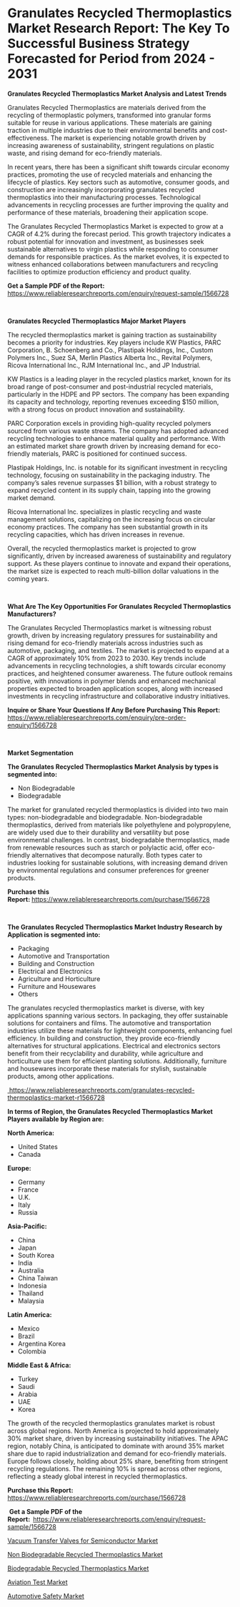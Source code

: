 <p><h1>Granulates Recycled Thermoplastics Market Research Report: The Key To Successful Business Strategy Forecasted for Period from 2024 - 2031</h1></p><p><strong>Granulates Recycled Thermoplastics Market Analysis and Latest Trends</strong></p>
<p><p>Granulates Recycled Thermoplastics are materials derived from the recycling of thermoplastic polymers, transformed into granular forms suitable for reuse in various applications. These materials are gaining traction in multiple industries due to their environmental benefits and cost-effectiveness. The market is experiencing notable growth driven by increasing awareness of sustainability, stringent regulations on plastic waste, and rising demand for eco-friendly materials.</p><p>In recent years, there has been a significant shift towards circular economy practices, promoting the use of recycled materials and enhancing the lifecycle of plastics. Key sectors such as automotive, consumer goods, and construction are increasingly incorporating granulates recycled thermoplastics into their manufacturing processes. Technological advancements in recycling processes are further improving the quality and performance of these materials, broadening their application scope.</p><p>The Granulates Recycled Thermoplastics Market is expected to grow at a CAGR of 4.2% during the forecast period. This growth trajectory indicates a robust potential for innovation and investment, as businesses seek sustainable alternatives to virgin plastics while responding to consumer demands for responsible practices. As the market evolves, it is expected to witness enhanced collaborations between manufacturers and recycling facilities to optimize production efficiency and product quality.</p></p>
<p><strong>Get a Sample PDF of the Report:&nbsp;</strong> <a href="https://www.reliableresearchreports.com/enquiry/request-sample/1566728">https://www.reliableresearchreports.com/enquiry/request-sample/1566728</a></p>
<p>&nbsp;</p>
<p><strong>Granulates Recycled Thermoplastics Major Market Players</strong></p>
<p><p>The recycled thermoplastics market is gaining traction as sustainability becomes a priority for industries. Key players include KW Plastics, PARC Corporation, B. Schoenberg and Co., Plastipak Holdings, Inc., Custom Polymers Inc., Suez SA, Merlin Plastics Alberta Inc., Revital Polymers, Ricova International Inc., RJM International Inc., and JP Industrial.</p><p>KW Plastics is a leading player in the recycled plastics market, known for its broad range of post-consumer and post-industrial recycled materials, particularly in the HDPE and PP sectors. The company has been expanding its capacity and technology, reporting revenues exceeding $150 million, with a strong focus on product innovation and sustainability.</p><p>PARC Corporation excels in providing high-quality recycled polymers sourced from various waste streams. The company has adopted advanced recycling technologies to enhance material quality and performance. With an estimated market share growth driven by increasing demand for eco-friendly materials, PARC is positioned for continued success.</p><p>Plastipak Holdings, Inc. is notable for its significant investment in recycling technology, focusing on sustainability in the packaging industry. The company’s sales revenue surpasses $1 billion, with a robust strategy to expand recycled content in its supply chain, tapping into the growing market demand.</p><p>Ricova International Inc. specializes in plastic recycling and waste management solutions, capitalizing on the increasing focus on circular economy practices. The company has seen substantial growth in its recycling capacities, which has driven increases in revenue.</p><p>Overall, the recycled thermoplastics market is projected to grow significantly, driven by increased awareness of sustainability and regulatory support. As these players continue to innovate and expand their operations, the market size is expected to reach multi-billion dollar valuations in the coming years.</p></p>
<p>&nbsp;</p>
<p><strong>What Are The Key Opportunities For Granulates Recycled Thermoplastics Manufacturers?</strong></p>
<p><p>The Granulates Recycled Thermoplastics market is witnessing robust growth, driven by increasing regulatory pressures for sustainability and rising demand for eco-friendly materials across industries such as automotive, packaging, and textiles. The market is projected to expand at a CAGR of approximately 10% from 2023 to 2030. Key trends include advancements in recycling technologies, a shift towards circular economy practices, and heightened consumer awareness. The future outlook remains positive, with innovations in polymer blends and enhanced mechanical properties expected to broaden application scopes, along with increased investments in recycling infrastructure and collaborative industry initiatives.</p></p>
<p><strong>Inquire or Share Your Questions If Any Before Purchasing This Report:</strong> <a href="https://www.reliableresearchreports.com/enquiry/pre-order-enquiry/1566728">https://www.reliableresearchreports.com/enquiry/pre-order-enquiry/1566728</a></p>
<p>&nbsp;</p>
<p><strong>Market Segmentation</strong></p>
<p><strong>The Granulates Recycled Thermoplastics Market Analysis by types is segmented into:</strong></p>
<p><ul><li>Non Biodegradable</li><li>Biodegradable</li></ul></p>
<p><p>The market for granulated recycled thermoplastics is divided into two main types: non-biodegradable and biodegradable. Non-biodegradable thermoplastics, derived from materials like polyethylene and polypropylene, are widely used due to their durability and versatility but pose environmental challenges. In contrast, biodegradable thermoplastics, made from renewable resources such as starch or polylactic acid, offer eco-friendly alternatives that decompose naturally. Both types cater to industries looking for sustainable solutions, with increasing demand driven by environmental regulations and consumer preferences for greener products.</p></p>
<p><strong>Purchase this Report:&nbsp;</strong><a href="https://www.reliableresearchreports.com/purchase/1566728">https://www.reliableresearchreports.com/purchase/1566728</a></p>
<p>&nbsp;</p>
<p><strong>The Granulates Recycled Thermoplastics Market Industry Research by Application is segmented into:</strong></p>
<p><ul><li>Packaging</li><li>Automotive and Transportation</li><li>Building and Construction</li><li>Electrical and Electronics</li><li>Agriculture and Horticulture</li><li>Furniture and Housewares</li><li>Others</li></ul></p>
<p><p>The granulates recycled thermoplastics market is diverse, with key applications spanning various sectors. In packaging, they offer sustainable solutions for containers and films. The automotive and transportation industries utilize these materials for lightweight components, enhancing fuel efficiency. In building and construction, they provide eco-friendly alternatives for structural applications. Electrical and electronics sectors benefit from their recyclability and durability, while agriculture and horticulture use them for efficient planting solutions. Additionally, furniture and housewares incorporate these materials for stylish, sustainable products, among other applications.</p></p>
<p><a href="https://www.reliableresearchreports.com/granulates-recycled-thermoplastics-market-r1566728">&nbsp;https://www.reliableresearchreports.com/granulates-recycled-thermoplastics-market-r1566728</a></p>
<p><strong>In terms of Region, the Granulates Recycled Thermoplastics Market Players available by Region are:</strong></p>
<p>
    <p> <strong> North America: </strong>
        <ul>
            <li>United States</li>
            <li>Canada</li>
        </ul>
        </p> 
    <p> <strong> Europe: </strong>
        <ul>
            <li>Germany</li>
            <li>France</li>
            <li>U.K.</li>
            <li>Italy</li>
            <li>Russia</li>
        </ul>
        </p> 
    <p> <strong> Asia-Pacific: </strong>
        <ul>
            <li>China</li>
            <li>Japan</li>
            <li>South Korea</li>
            <li>India</li>
            <li>Australia</li>
            <li>China Taiwan</li>
            <li>Indonesia</li>
            <li>Thailand</li>
            <li>Malaysia</li>
        </ul>
        </p> 
    <p> <strong> Latin America: </strong>
        <ul>
            <li>Mexico</li>
            <li>Brazil</li>
            <li>Argentina Korea</li>
            <li>Colombia</li>
        </ul>
        </p> 
    <p> <strong> Middle East & Africa: </strong>
        <ul>
            <li>Turkey</li>
            <li>Saudi</li>
            <li>Arabia</li>
            <li>UAE</li>
            <li>Korea</li>
        </ul>
    </p>
    </p>
<p><p>The growth of the recycled thermoplastics granulates market is robust across global regions. North America is projected to hold approximately 30% market share, driven by increasing sustainability initiatives. The APAC region, notably China, is anticipated to dominate with around 35% market share due to rapid industrialization and demand for eco-friendly materials. Europe follows closely, holding about 25% share, benefiting from stringent recycling regulations. The remaining 10% is spread across other regions, reflecting a steady global interest in recycled thermoplastics.</p></p>
<p><strong>Purchase this Report: </strong><a href="https://www.reliableresearchreports.com/purchase/1566728">https://www.reliableresearchreports.com/purchase/1566728</a></p>
<p>&nbsp;<strong>Get a Sample PDF of the Report:&nbsp;&nbsp;</strong><a href="https://www.reliableresearchreports.com/enquiry/request-sample/1566728">https://www.reliableresearchreports.com/enquiry/request-sample/1566728</a></p>
<p><strong></strong></p>
<p><p><a href="https://issuu.com/reportprime-2/docs/vacuum-transfer-valves-for-semicond_b7e3da4a1fa82a">Vacuum Transfer Valves for Semiconductor Market</a></p><p><a href="https://github.com/MarlinNader2023/Market-Research-Report-List-1/blob/main/non-biodegradable-recycled-thermoplastics-market.md">Non Biodegradable Recycled Thermoplastics Market</a></p><p><a href="https://github.com/santosh758595/Market-Research-Report-List-6/blob/main/biodegradable-recycled-thermoplastics-market.md">Biodegradable Recycled Thermoplastics Market</a></p><p><a href="https://www.linkedin.com/pulse/aviation-test-market-size-segmentation-trends-growth-analysis-pcv6e">Aviation Test Market</a></p><p><a href="https://www.linkedin.com/pulse/automotive-safety-market-industry-landscape-growth-trajectories-wytxe">Automotive Safety Market</a></p></p>